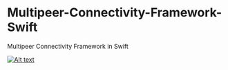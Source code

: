 # Multipeer-Connectivity-Framework-Swift


Multipeer Connectivity Framework in Swift 


[![Alt text](https://img.youtube.com/vi/VID/0.jpg)](https://www.youtube.com/watch?v=VID)


